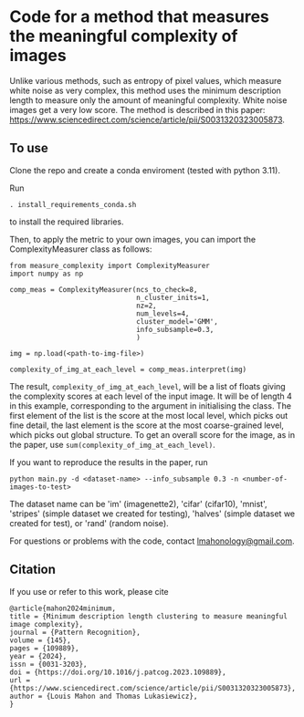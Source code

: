 # Code for a method that measures the meaningful complexity of images
Unlike various methods, such as entropy of pixel values, which measure white noise as very complex, this method uses the minimum description length to measure only the amount of meaningful complexity. White noise images get a very low score.
The method is described in this paper: https://www.sciencedirect.com/science/article/pii/S0031320323005873.

## To use
Clone the repo and create a conda enviroment (tested with python 3.11).

Run

`. install_requirements_conda.sh` 

to install the required libraries.

Then, to apply the metric to your own images, you can import the ComplexityMeasurer class as follows:

```
from measure_complexity import ComplexityMeasurer
import numpy as np

comp_meas = ComplexityMeasurer(ncs_to_check=8,
                               n_cluster_inits=1,
                               nz=2,
                               num_levels=4,
                               cluster_model='GMM',
                               info_subsample=0.3,
                               )

img = np.load(<path-to-img-file>)

complexity_of_img_at_each_level = comp_meas.interpret(img)
```
The result, `complexity_of_img_at_each_level`, will be a list of floats giving the complexity scores at each level of the input image. It will be of length 4 in this example, corresponding to the argument in initialising the class. The first element of the list is the score at the most local level, which picks out fine detail, the last element is the score at the most coarse-grained level, which picks out global structure. To get an overall score for the image, as in the paper, use `sum(complexity_of_img_at_each_level)`.

If you want to reproduce the results in the paper, run

`python main.py -d <dataset-name> --info_subsample 0.3 -n <number-of-images-to-test>`

The dataset name can be 'im' (imagenette2), 'cifar' (cifar10), 'mnist', 'stripes' (simple dataset we created for testing), 'halves' (simple dataset we created for test), or 'rand' (random noise).


For questions or problems with the code, contact lmahonology@gmail.com.


## Citation
If you use or refer to this work, please cite 
```
@article{mahon2024minimum,
title = {Minimum description length clustering to measure meaningful image complexity},
journal = {Pattern Recognition},
volume = {145},
pages = {109889},
year = {2024},
issn = {0031-3203},
doi = {https://doi.org/10.1016/j.patcog.2023.109889},
url = {https://www.sciencedirect.com/science/article/pii/S0031320323005873},
author = {Louis Mahon and Thomas Lukasiewicz},
}
```
